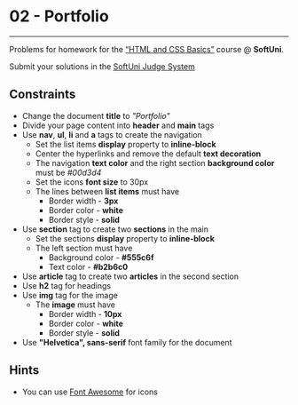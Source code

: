 # 02 - Portfolio
------
Problems for homework for the [“HTML and CSS Basics”](#) course @ **SoftUni**.

Submit your solutions in the [SoftUni Judge System](https://judge.softuni.bg/Contests/1136/Introduction-to-HTML-and-CSS)

## Constraints
* Change the document **title** to *"Portfolio"*
* Divide your page content into **header** and **main** tags
* Use **nav**, **ul**, **li** and **a** tags to create the navigation
    * Set the list items **display** property to **inline-block**
	* Center the hyperlinks and remove the default **text decoration**
    * The navigation **text color** and the right section **background color** must be *#00d3d4*
    * Set the icons **font size** to 30px
    * Тhe lines between **list items** must have
        * Border width - **3px**
        * Border color - **white**
        * Border style - **solid**
* Use **section** tag to create two **sections** in the main
    * Set the sections **display** property to **inline-block**
    * The left section must have
        * Background color - **#555c6f**
        * Text color - **#b2b6c0**
* Use **article** tag to create two **articles** in the second section
* Use **h2** tag for headings
* Use **img** tag for the image
    * Тhe **image** must have
        * Border width - **10px**
        * Border color - **white**
        * Border style - **solid**
* Use **"Helvetica", sans-serif** font family for the document

## Hints
* You can use [Font Awesome](https://fontawesome.com/) for icons
